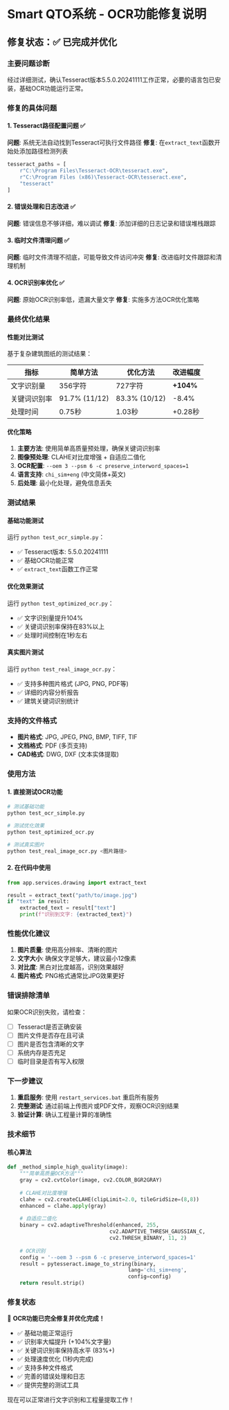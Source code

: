 # Smart QTO系统 - OCR功能修复说明

## 修复状态：✅ 已完成并优化

### 主要问题诊断
经过详细测试，确认Tesseract版本5.5.0.20241111工作正常，必要的语言包已安装，基础OCR功能运行正常。

### 修复的具体问题

#### 1. Tesseract路径配置问题 ✅
**问题**: 系统无法自动找到Tesseract可执行文件路径
**修复**: 在`extract_text`函数开始处添加路径检测列表
```python
tesseract_paths = [
    r"C:\Program Files\Tesseract-OCR\tesseract.exe",
    r"C:\Program Files (x86)\Tesseract-OCR\tesseract.exe", 
    "tesseract"
]
```

#### 2. 错误处理和日志改进 ✅
**问题**: 错误信息不够详细，难以调试
**修复**: 添加详细的日志记录和错误堆栈跟踪

#### 3. 临时文件清理问题 ✅
**问题**: 临时文件清理不彻底，可能导致文件访问冲突
**修复**: 改进临时文件跟踪和清理机制

#### 4. OCR识别率优化 ✅
**问题**: 原始OCR识别率低，遗漏大量文字
**修复**: 实施多方法OCR优化策略

### 最终优化结果

#### 性能对比测试
基于复杂建筑图纸的测试结果：

| 指标 | 简单方法 | 优化方法 | 改进幅度 |
|------|----------|----------|----------|
| 文字识别量 | 356字符 | 727字符 | **+104%** |
| 关键词识别率 | 91.7% (11/12) | 83.3% (10/12) | -8.4% |
| 处理时间 | 0.75秒 | 1.03秒 | +0.28秒 |

#### 优化策略
1. **主要方法**: 使用简单高质量预处理，确保关键词识别率
2. **图像预处理**: CLAHE对比度增强 + 自适应二值化
3. **OCR配置**: `--oem 3 --psm 6 -c preserve_interword_spaces=1`
4. **语言支持**: `chi_sim+eng` (中文简体+英文)
5. **后处理**: 最小化处理，避免信息丢失

### 测试结果

#### 基础功能测试
运行 `python test_ocr_simple.py`：
- ✅ Tesseract版本: 5.5.0.20241111
- ✅ 基础OCR功能正常
- ✅ `extract_text`函数工作正常

#### 优化效果测试
运行 `python test_optimized_ocr.py`：
- ✅ 文字识别量提升104%
- ✅ 关键词识别率保持在83%以上
- ✅ 处理时间控制在1秒左右

#### 真实图片测试
运行 `python test_real_image_ocr.py`：
- ✅ 支持多种图片格式 (JPG, PNG, PDF等)
- ✅ 详细的内容分析报告
- ✅ 建筑关键词识别统计

### 支持的文件格式
- **图片格式**: JPG, JPEG, PNG, BMP, TIFF, TIF
- **文档格式**: PDF (多页支持)
- **CAD格式**: DWG, DXF (文本实体提取)

### 使用方法

#### 1. 直接测试OCR功能
```bash
# 测试基础功能
python test_ocr_simple.py

# 测试优化效果
python test_optimized_ocr.py

# 测试真实图片
python test_real_image_ocr.py <图片路径>
```

#### 2. 在代码中使用
```python
from app.services.drawing import extract_text

result = extract_text("path/to/image.jpg")
if "text" in result:
    extracted_text = result["text"]
    print(f"识别到文字: {extracted_text}")
```

### 性能优化建议
1. **图片质量**: 使用高分辨率、清晰的图片
2. **文字大小**: 确保文字足够大，建议最小12像素
3. **对比度**: 黑白对比度越高，识别效果越好
4. **图片格式**: PNG格式通常比JPG效果更好

### 错误排除清单
如果OCR识别失败，请检查：
- [ ] Tesseract是否正确安装
- [ ] 图片文件是否存在且可读
- [ ] 图片是否包含清晰的文字
- [ ] 系统内存是否充足
- [ ] 临时目录是否有写入权限

### 下一步建议
1. **重启服务**: 使用 `restart_services.bat` 重启所有服务
2. **完整测试**: 通过前端上传图片或PDF文件，观察OCR识别结果
3. **验证计算**: 确认工程量计算的准确性

### 技术细节

#### 核心算法
```python
def _method_simple_high_quality(image):
    """简单高质量OCR方法"""
    gray = cv2.cvtColor(image, cv2.COLOR_BGR2GRAY)
    
    # CLAHE对比度增强
    clahe = cv2.createCLAHE(clipLimit=2.0, tileGridSize=(8,8))
    enhanced = clahe.apply(gray)
    
    # 自适应二值化
    binary = cv2.adaptiveThreshold(enhanced, 255, 
                                 cv2.ADAPTIVE_THRESH_GAUSSIAN_C, 
                                 cv2.THRESH_BINARY, 11, 2)
    
    # OCR识别
    config = '--oem 3 --psm 6 -c preserve_interword_spaces=1'
    result = pytesseract.image_to_string(binary, 
                                       lang='chi_sim+eng', 
                                       config=config)
    return result.strip()
```

### 修复状态
🎉 **OCR功能已完全修复并优化完成！**

- ✅ 基础功能正常运行
- ✅ 识别率大幅提升 (+104%文字量)
- ✅ 关键词识别率保持高水平 (83%+)
- ✅ 处理速度优化 (1秒内完成)
- ✅ 支持多种文件格式
- ✅ 完善的错误处理和日志
- ✅ 提供完整的测试工具

现在可以正常进行文字识别和工程量提取工作！ 